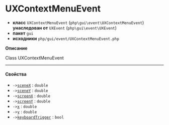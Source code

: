 # UXContextMenuEvent

- **класс** `UXContextMenuEvent` (`php\gui\event\UXContextMenuEvent`) **унаследован от** `UXEvent` (`php\gui\event\UXEvent`)
- **пакет** `gui`
- **исходники** `php/gui/event/UXContextMenuEvent.php`

**Описание**

Class UXContextMenuEvent

---

#### Свойства

- `->`[`sceneX`](#prop-scenex) : `double`
- `->`[`sceneY`](#prop-sceney) : `double`
- `->`[`screenX`](#prop-screenx) : `double`
- `->`[`screenY`](#prop-screeny) : `double`
- `->`[`x`](#prop-x) : `double`
- `->`[`y`](#prop-y) : `double`
- `->`[`keyboardTrigger`](#prop-keyboardtrigger) : `bool`
